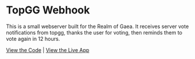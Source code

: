 # TopGG Webhook

This is a small webserver built for the Realm of Gaea. It receives server vote notifications from topgg, thanks the user for voting, then reminds them to vote again in 12 hours.

[View the Code](https://github.com/nhcarrigan/topgg-webhook) | [View the Live App](https://discord.gg/Y8EtDw6JSj)
